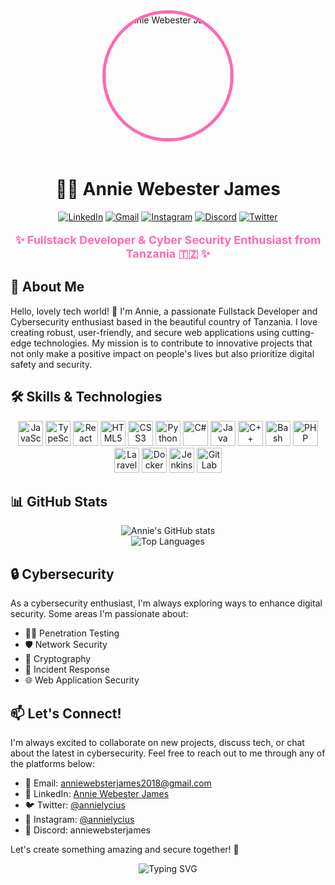 <div align="center">
  <img src="https://i.imgflip.com/65efzo.gif" alt="Annie Webester James" width="200" style="border-radius: 50%; border: 5px solid #FF69B4; margin-bottom: 20px;" />
  
  # 👩‍💻 Annie Webester James

  [![LinkedIn](https://img.shields.io/badge/LinkedIn-0077B5?style=for-the-badge&logo=linkedin&logoColor=white)](https://www.linkedin.com/in/anniewebsterjames)
  [![Gmail](https://img.shields.io/badge/Gmail-D14836?style=for-the-badge&logo=gmail&logoColor=white)](mailto:anniewebsterjames2018@gmail.com)
  [![Instagram](https://img.shields.io/badge/Instagram-E4405F?style=for-the-badge&logo=instagram&logoColor=white)](https://www.instagram.com/annielycius)
  [![Discord](https://img.shields.io/badge/Discord-7289DA?style=for-the-badge&logo=discord&logoColor=white)](https://discordapp.com/users/anniewebsterjames)
  [![Twitter](https://img.shields.io/badge/Twitter-1DA1F2?style=for-the-badge&logo=twitter&logoColor=white)](https://twitter.com/annielycius)

  <p style="font-size: 18px; font-weight: bold; color: #FF69B4;">✨ Fullstack Developer & Cyber Security Enthusiast from Tanzania 🇹🇿 ✨</p>
</div>

## 🌸 About Me

Hello, lovely tech world! 👋 I'm Annie, a passionate Fullstack Developer and Cybersecurity enthusiast based in the beautiful country of Tanzania. I love creating robust, user-friendly, and secure web applications using cutting-edge technologies. My mission is to contribute to innovative projects that not only make a positive impact on people's lives but also prioritize digital safety and security.

## 🛠️ Skills & Technologies

<div align="center">
  <img src="https://cdn.jsdelivr.net/gh/devicons/devicon/icons/javascript/javascript-original.svg" alt="JavaScript" width="40" height="40"/>
  <img src="https://cdn.jsdelivr.net/gh/devicons/devicon/icons/typescript/typescript-original.svg" alt="TypeScript" width="40" height="40"/>
  <img src="https://cdn.jsdelivr.net/gh/devicons/devicon/icons/react/react-original.svg" alt="React" width="40" height="40"/>
  <img src="https://cdn.jsdelivr.net/gh/devicons/devicon/icons/html5/html5-original.svg" alt="HTML5" width="40" height="40"/>
  <img src="https://cdn.jsdelivr.net/gh/devicons/devicon/icons/css3/css3-original.svg" alt="CSS3" width="40" height="40"/>
  <img src="https://cdn.jsdelivr.net/gh/devicons/devicon/icons/python/python-original.svg" alt="Python" width="40" height="40"/>
  <img src="https://cdn.jsdelivr.net/gh/devicons/devicon/icons/csharp/csharp-original.svg" alt="C#" width="40" height="40"/>
  <img src="https://cdn.jsdelivr.net/gh/devicons/devicon/icons/java/java-original.svg" alt="Java" width="40" height="40"/>
  <img src="https://cdn.jsdelivr.net/gh/devicons/devicon/icons/cplusplus/cplusplus-original.svg" alt="C++" width="40" height="40"/>
  <img src="https://cdn.jsdelivr.net/gh/devicons/devicon/icons/bash/bash-original.svg" alt="Bash" width="40" height="40"/>
  <img src="https://cdn.jsdelivr.net/gh/devicons/devicon/icons/php/php-original.svg" alt="PHP" width="40" height="40"/>
  <img src="https://cdn.jsdelivr.net/gh/devicons/devicon/icons/laravel/laravel-plain.svg" alt="Laravel" width="40" height="40"/>
  <img src="https://cdn.jsdelivr.net/gh/devicons/devicon/icons/docker/docker-original.svg" alt="Docker" width="40" height="40"/>
  <img src="https://cdn.jsdelivr.net/gh/devicons/devicon/icons/jenkins/jenkins-original.svg" alt="Jenkins" width="40" height="40"/>
  <img src="https://cdn.jsdelivr.net/gh/devicons/devicon/icons/gitlab/gitlab-original.svg" alt="GitLab CI/CD" width="40" height="40"/>
</div>

## 📊 GitHub Stats

<div align="center">
  <img src="https://github-readme-stats.vercel.app/api?username=annielycius&show_icons=true&theme=radical" alt="Annie's GitHub stats" />
</div>

<div align="center">
  <img src="https://github-readme-stats.vercel.app/api/top-langs/?username=annielycius&layout=compact&theme=radical" alt="Top Languages" />
</div>

## 🔒 Cybersecurity

As a cybersecurity enthusiast, I'm always exploring ways to enhance digital security. Some areas I'm passionate about:

- 🕵️‍♀️ Penetration Testing
- 🛡️ Network Security
- 🔐 Cryptography
- 🚨 Incident Response
- 🌐 Web Application Security

## 📫 Let's Connect!

I'm always excited to collaborate on new projects, discuss tech, or chat about the latest in cybersecurity. Feel free to reach out to me through any of the platforms below:

- 📧 Email: anniewebsterjames2018@gmail.com
- 💼 LinkedIn: [Annie Webester James](https://www.linkedin.com/in/anniewebsterjames)
- 🐦 Twitter: [@annielycius](https://twitter.com/annielycius)
- 📸 Instagram: [@annielycius](https://www.instagram.com/annielycius)
- 💬 Discord: anniewebsterjames

Let's create something amazing and secure together! 💖

<div align="center">
  <img src="https://readme-typing-svg.herokuapp.com?font=Fira+Code&pause=1000&color=FF69B4&width=435&lines=Always+learning%2C+always+growing...;Passionate+about+web+development...;Dedicated+to+cybersecurity...;Let's+make+the+digital+world+safer!" alt="Typing SVG" />
</div>

</div>

